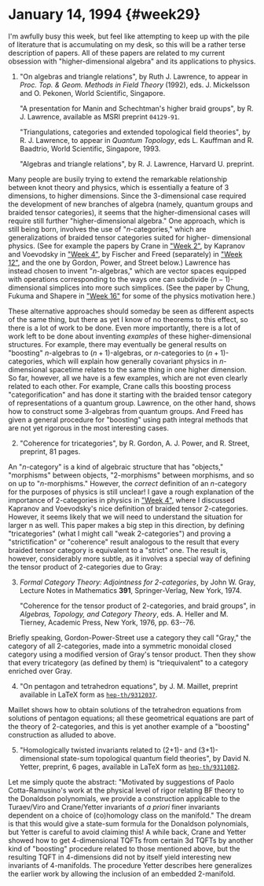 # January 14, 1994 {#week29}

I'm awfully busy this week, but feel like attempting to keep up with
the pile of literature that is accumulating on my desk, so this will be
a rather terse description of papers. All of these papers are related to
my current obsession with "higher-dimensional algebra" and its
applications to physics.

1) "On algebras and triangle relations", by Ruth J. Lawrence, to appear
in _Proc. Top. & Geom. Methods in Field Theory_ (1992), eds. J. Mickelsson
and O. Pekonen, World Scientific, Singapore.

    "A presentation for Manin and Schechtman's higher braid groups", by R. J.
    Lawrence, available as MSRI preprint `04129-91`.

    "Triangulations, categories and extended topological field theories", by
    R. J. Lawrence, to appear in _Quantum Topology_, eds L. Kauffman and R.
    Baadtrio, World Scientific, Singapore, 1993.

    "Algebras and triangle relations", by R. J. Lawrence, Harvard U. preprint.

Many people are busily trying to extend the remarkable relationship
between knot theory and physics, which is essentially a feature of 3
dimensions, to higher dimensions. Since the 3-dimensional case required
the development of new branches of algebra (namely, quantum groups and
braided tensor categories), it seems that the higher-dimensional cases
will require still further "higher-dimensional algebra." One approach,
which is still being born, involves the use of "$n$-categories," which
are generalizations of braided tensor categories suited for higher-
dimensional physics. (See for example the papers by Crane in
["Week 2"](#week2), by Kapranov and Voevodsky in
["Week 4"](#week4), by Fischer and Freed (separately) in
["Week 12"](#week12), and the one by Gordon, Power, and Street below.)
Lawrence has instead chosen to invent "$n$-algebras," which are vector
spaces equipped with operations corresponding to the ways one can
subdivide $(n-1)$-dimensional simplices into more such simplices. (See the
paper by Chung, Fukuma and Shapere in ["Week 16"](#week16) for some
of the physics motivation here.)

These alternative approaches should someday be seen as different aspects
of the same thing, but there as yet I know of no theorems to this
effect, so there is a lot of work to be done. Even more importantly,
there is a lot of work left to be done about inventing *examples* of
these higher-dimensional structures. For example, there may eventually
be general results on "boosting" $n$-algebras to $(n+1)$-algebras, or
$n$-categories to $(n+1)$-categories, which will explain how generally
covariant physics in $n$-dimensional spacetime relates to the same thing
in one higher dimension. So far, however, all we have is a few examples,
which are not even clearly related to each other. For example, Crane
calls this boosting process "categorification" and has done it
starting with the braided tensor category of representations of a
quantum group. Lawrence, on the other hand, shows how to construct some
3-algebras from quantum groups. And Freed has given a general procedure
for "boosting" using path integral methods that are not yet rigorous
in the most interesting cases.

2) "Coherence for tricategories", by R. Gordon, A. J. Power, and R. Street, preprint, 81 pages.

An "$n$-category" is a kind of algebraic structure that has "objects,"
"morphisms" between objects, "2-morphisms" between morphisms, and so
on up to "$n$-morphisms." However, the *correct* definition of an
$n$-category for the purposes of physics is still unclear! I gave a rough
explanation of the importance of 2-categories in physics in
["Week 4"](#week4), where I discussed Kapranov and Voevodsky's nice
definition of braided tensor 2-categories. However, it seems likely that
we will need to understand the situation for larger n as well. This
paper makes a big step in this direction, by defining "tricategories"
(what I might call "weak 2-categories") and proving a
"strictification" or "coherence" result analogous to the result that
every braided tensor category is equivalent to a "strict" one. The
result is, however, considerably more subtle, as it involves a special
way of defining the tensor product of 2-categories due to Gray:

3) _Formal Category Theory: Adjointness for 2-categories_, by John W. Gray, Lecture Notes in Mathematics **391**, Springer-Verlag, New York, 1974.

    "Coherence for the tensor product of 2-categories, and braid groups", in
    _Algebras, Topology, and Category Theory_, eds. A. Heller and M. Tierney,
    Academic Press, New York, 1976, pp. 63--76.

Briefly speaking, Gordon-Power-Street use a category they call "Gray,"
the category of all 2-categories, made into a symmetric monoidal closed
category using a modified version of Gray's tensor product. Then they
show that every tricategory (as defined by them) is "triequivalent" to
a category enriched over Gray.

4) "On pentagon and tetrahedron equations", by J. M. Maillet, preprint
available in LaTeX form as [`hep-th/9312037`](http://xxx.lanl.gov/abs/hep-th/9312037).

Maillet shows how to obtain solutions of the tetrahedron equations from
solutions of pentagon equations; all these geometrical equations are
part of the theory of 2-categories, and this is yet another example of a
"boosting" construction as alluded to above.

5) "Homologically twisted invariants related to (2+1)- and
(3+1)-dimensional state-sum topological quantum field theories", by David
N. Yetter, preprint, 6 pages, available in LaTeX form as
[`hep-th/9311082`](http://xxx.lanl.gov/abs/hep-th/9311082).

Let me simply quote the abstract: "Motivated by suggestions of Paolo
Cotta-Ramusino's work at the physical level of rigor relating BF theory
to the Donaldson polynomials, we provide a construction applicable to
the Turaev/Viro and Crane/Yetter invariants of *a priori* finer
invariants dependent on a choice of (co)homology class on the
manifold." The dream is that this would give a state-sum formula for
the Donaldson polynomials, but Yetter is careful to avoid claiming this!
A while back, Crane and Yetter showed how to get 4-dimensional TQFTs
from certain 3d TQFTs by another kind of "boosting" procedure related
to those mentioned above, but the resulting TQFT in 4-dimensions did not
by itself yield interesting new invariants of 4-manifolds. The procedure
Yetter describes here generalizes the earlier work by allowing the
inclusion of an embedded 2-manifold.
